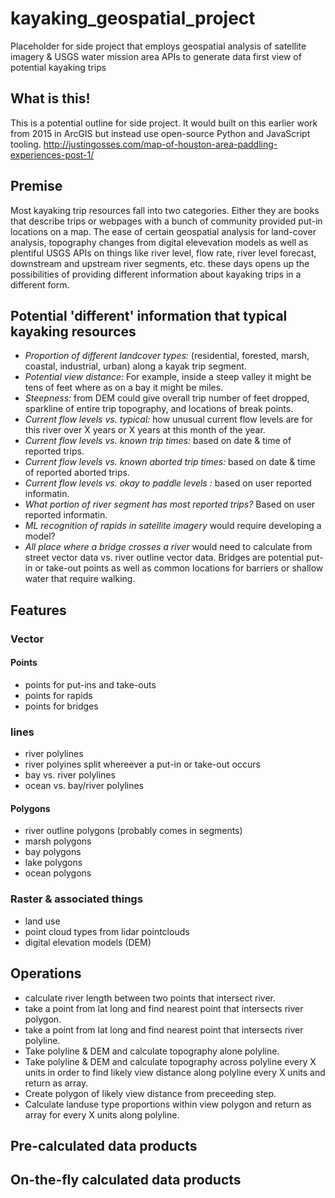 # kayaking_geospatial_project
Placeholder for side project that employs geospatial analysis of satellite imagery &amp; USGS water mission area APIs to generate data first view of potential kayaking trips

## What is this!
This is a potential outline for side project. It would built on this earlier work from 2015 in ArcGIS but instead use open-source Python and JavaScript tooling. http://justingosses.com/map-of-houston-area-paddling-experiences-post-1/

## Premise
Most kayaking trip resources fall into two categories. Either they are books that describe trips or webpages with a bunch of community provided put-in locations on a map. The ease of certain geospatial analysis for land-cover analysis, topography changes from digital elevevation models as well as plentiful USGS APIs on things like river level, flow rate, river level forecast, downstream and upstream river segments, etc. these days opens up the possibilities of providing different information about kayaking trips in a different form.

## Potential 'different' information that typical kayaking resources
- <i>Proportion of different landcover types:</i> (residential, forested, marsh, coastal, industrial, urban) along a kayak trip segment. 
- <i>Potential view distance:</i>  For example, inside a steep valley it might be tens of feet where as on a bay it might be miles.
- <i>Steepness:</i>  from DEM could give overall trip number of feet dropped, sparkline of entire trip topography, and locations of break points.
- <i>Current flow levels vs. typical:</i>  how unusual current flow levels are for this river over X years or X years at this month of the year.
- <i>Current flow levels vs. known trip times:</i>  based on date & time of reported trips.
- <i>Current flow levels vs. known aborted trip times:</i>  based on date & time of reported aborted trips.
- <i>Current flow levels vs. okay to paddle levels :</i>  based on user reported informatin.
- <i>What portion of river segment has most reported trips?</i> Based on user reported informatin.
- <i>ML recognition of rapids in satellite imagery</i> would require developing a model?
- <i>All place where a bridge crosses a river</i> would need to calculate from street vector data vs. river outline vector data. Bridges are potential put-in or take-out points as well as common locations for barriers or shallow water that require walking.


## Features
### Vector


#### Points
- points for put-ins and take-outs
- points for rapids
- points for bridges
### lines
- river polylines
- river polyines split whereever a put-in or take-out occurs
- bay vs. river polylines
- ocean vs. bay/river polylines
#### Polygons
- river outline polygons (probably comes in segments)
- marsh polygons
- bay polygons
- lake polygons
- ocean polygons
### Raster & associated things
- land use
- point cloud types from lidar pointclouds
- digital elevation models (DEM)
## Operations
- calculate river length between two points that intersect river.
- take a point from lat long and find nearest point that intersects river polygon.
- take a point from lat long and find nearest point that intersects river polyline.
- Take polyline & DEM and calculate topography alone polyline.
- Take polyline & DEM and calculate topography across polyline every X units in order to find likely view distance along polyline every X units and return as array.
- Create polygon of likely view distance from preceeding step.
- Calculate landuse type proportions within view polygon and return as array for every X units along polyline.



## Pre-calculated data products
## On-the-fly calculated data products
